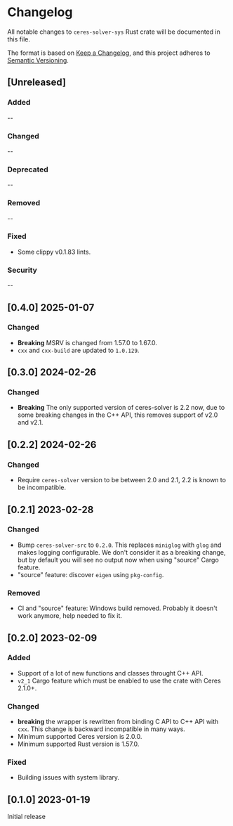 # Changelog

All notable changes to `ceres-solver-sys` Rust crate will be documented in this file.

The format is based on [Keep a Changelog](https://keepachangelog.com/en/1.0.0/),
and this project adheres to [Semantic Versioning](https://semver.org/spec/v2.0.0.html).

## [Unreleased]

### Added

--

### Changed

--

### Deprecated

--

### Removed

--

### Fixed

- Some clippy v0.1.83 lints.

### Security

--

## [0.4.0] 2025-01-07

### Changed

- **Breaking** MSRV is changed from 1.57.0 to 1.67.0.
- `cxx` and `cxx-build` are updated to `1.0.129`.

## [0.3.0] 2024-02-26

### Changed

- **Breaking** The only supported version of ceres-solver is 2.2 now, due to some breaking changes in the C++ API, this
  removes support of v2.0 and v2.1.

## [0.2.2] 2024-02-26

### Changed

- Require `ceres-solver` version to be between 2.0 and 2.1, 2.2 is known to be incompatible.

## [0.2.1] 2023-02-28

### Changed

- Bump `ceres-solver-src` to `0.2.0`. This replaces `miniglog` with `glog` and makes logging configurable. We don't
  consider it as a breaking change, but by default you will see no output now when using "source" Cargo feature.
- "source" feature: discover `eigen` using `pkg-config`.

### Removed

- CI and "source" feature: Windows build removed. Probably it doesn't work anymore, help needed to fix it.

## [0.2.0] 2023-02-09

### Added

- Support of a lot of new functions and classes throught C++ API.
- `v2_1` Cargo feature which must be enabled to use the crate with Ceres 2.1.0+.

### Changed

- **breaking** the wrapper is rewritten from binding C API to C++ API with `cxx`. This change is backward incompatible
  in many ways.
- Minimum supported Ceres version is 2.0.0.
- Minimum supported Rust version is 1.57.0.

### Fixed

- Building issues with system library.

## [0.1.0] 2023-01-19

Initial release
